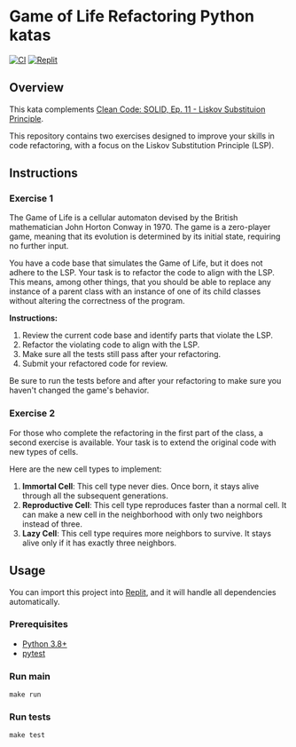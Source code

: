 # Game of Life Refactoring Python katas

[![CI](https://github.com/Coding-Cuddles/game-of-life-refactoring-python-kata/actions/workflows/main.yml/badge.svg)](https://github.com/Coding-Cuddles/game-of-life-refactoring-python-kata/actions/workflows/main.yml)
[![Replit](https://replit.com/badge?caption=Try%20with%20Replit&variant=small)](https://replit.com/new/github/Coding-Cuddles/game-of-life-refactoring-python-kata)

## Overview

This kata complements [Clean Code: SOLID, Ep. 11 - Liskov Substituion Principle](https://cleancoders.com/episode/clean-code-episode-11-p1).

This repository contains two exercises designed to improve your skills in
code refactoring, with a focus on the Liskov Substitution Principle (LSP).

## Instructions

### Exercise 1

The Game of Life is a cellular automaton devised by the British mathematician
John Horton Conway in 1970. The game is a zero-player game, meaning that its
evolution is determined by its initial state, requiring no further input.

You have a code base that simulates the Game of Life, but it does not adhere to
the LSP. Your task is to refactor the code to align with the LSP. This means,
among other things, that you should be able to replace any instance of a parent
class with an instance of one of its child classes without altering the
correctness of the program.

**Instructions:**

1. Review the current code base and identify parts that violate the LSP.
2. Refactor the violating code to align with the LSP.
3. Make sure all the tests still pass after your refactoring.
4. Submit your refactored code for review.

Be sure to run the tests before and after your refactoring to make sure you
haven't changed the game's behavior.

### Exercise 2

For those who complete the refactoring in the first part of the class, a second
exercise is available. Your task is to extend the original code with new types
of cells.

Here are the new cell types to implement:

1. **Immortal Cell**: This cell type never dies. Once born, it stays alive
   through all the subsequent generations.
2. **Reproductive Cell**: This cell type reproduces faster than a normal cell.
   It can make a new cell in the neighborhood with only two neighbors instead of
   three.
3. **Lazy Cell**: This cell type requires more neighbors to survive. It stays
   alive only if it has exactly three neighbors.

## Usage

You can import this project into [Replit](https://replit.com), and it will
handle all dependencies automatically.

### Prerequisites

* [Python 3.8+](https://www.python.org/)
* [pytest](https://pytest.org)

### Run main

```console
make run
```

### Run tests

```console
make test
```
